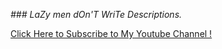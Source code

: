 _### LaZy men dOn'T WriTe Descriptions._

[Click Here to Subscribe to My Youtube Channel !](www.youtube.com/channel/UCUx0F9j5g1yHcUm-gHSibEQ?sub_confirmation=1)